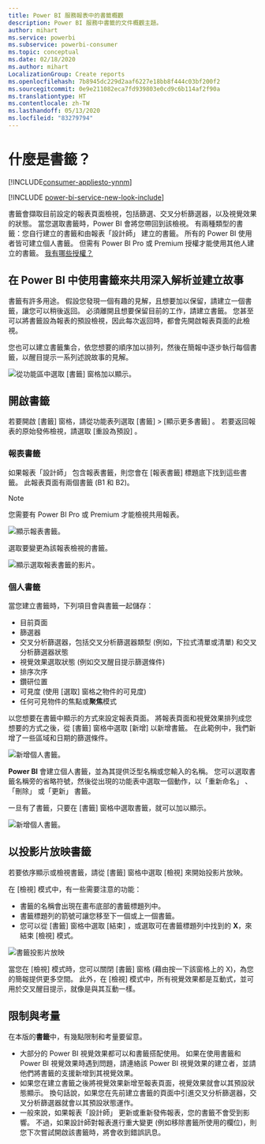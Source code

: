 ```yaml
---
title: Power BI 服務報表中的書籤概觀
description: Power BI 服務中書籤的文件概觀主題。
author: mihart
ms.service: powerbi
ms.subservice: powerbi-consumer
ms.topic: conceptual
ms.date: 02/18/2020
ms.author: mihart
LocalizationGroup: Create reports
ms.openlocfilehash: 7b8945dc229d2aaf6227e18bb8f444c03bf200f2
ms.sourcegitcommit: 0e9e211082eca7fd939803e0cd9c6b114af2f90a
ms.translationtype: HT
ms.contentlocale: zh-TW
ms.lasthandoff: 05/13/2020
ms.locfileid: "83279794"
---
```

# <a name="what-are-bookmarks"></a>什麼是書籤？

[!INCLUDE[consumer-appliesto-ynnm](../includes/consumer-appliesto-ynnm.md)]

[!INCLUDE [power-bi-service-new-look-include](../includes/power-bi-service-new-look-include.md)]

書籤會擷取目前設定的報表頁面檢視，包括篩選、交叉分析篩選器，以及視覺效果的狀態。 當您選取書籤時，Power BI 會將您帶回到該檢視。 有兩種類型的書籤：您自行建立的書籤和由報表「設計師」  建立的書籤。 所有的 Power BI 使用者皆可建立個人書籤。 但需有 Power BI Pro 或 Premium 授權才能使用其他人建立的書籤。 [我有哪些授權？](end-user-license.md)

## <a name="use-bookmarks-to-share-insights-and-build-stories-in-power-bi"></a>在 Power BI 中使用書籤來共用深入解析並建立故事 
書籤有許多用途。 假設您發現一個有趣的見解，且想要加以保留，請建立一個書籤，讓您可以稍後返回。 必須離開且想要保留目前的工作，請建立書籤。 您甚至可以將書籤設為報表的預設檢視，因此每次返回時，都會先開啟報表頁面的此檢視。 

您也可以建立書籤集合，依您想要的順序加以排列，然後在簡報中逐步執行每個書籤，以醒目提示一系列述說故事的見解。  

![從功能區中選取 [書籤] 窗格加以顯示。](media/end-user-bookmarks/power-bi-select-bookmark.png)

## <a name="open-bookmarks"></a>開啟書籤
若要開啟 [書籤] 窗格，請從功能表列選取 [書籤]   > [顯示更多書籤]  。 若要返回報表的原始發佈檢視，請選取 [重設為預設]  。

### <a name="report-bookmarks"></a>報表書籤
如果報表「設計師」  包含報表書籤，則您會在 [報表書籤]  標題底下找到這些書籤。 此報表頁面有兩個書籤 (B1 和 B2)。 

> [!NOTE]
> 您需要有 Power BI Pro 或 Premium 才能檢視共用報表。 

![顯示報表書籤。](media/end-user-bookmarks/power-bi-report.png)

選取要變更為該報表檢視的書籤。 

![顯示選取報表書籤的影片。](media/end-user-bookmarks/power-bi-bookmarks.gif)

### <a name="personal-bookmarks"></a>個人書籤

當您建立書籤時，下列項目會與書籤一起儲存：

* 目前頁面
* 篩選器
* 交叉分析篩選器，包括交叉分析篩選器類型 (例如，下拉式清單或清單) 和交叉分析篩選器狀態
* 視覺效果選取狀態 (例如交叉醒目提示篩選條件)
* 排序次序
* 鑽研位置
* 可見度 (使用 [選取]  窗格之物件的可見度)
* 任何可見物件的焦點或**聚焦**模式

以您想要在書籤中顯示的方式來設定報表頁面。 將報表頁面和視覺效果排列成您想要的方式之後，從 [書籤]  窗格中選取 [新增]  以新增書籤。 在此範例中，我們新增了一些區域和日期的篩選條件。 

![新增個人書籤。](media/end-user-bookmarks/power-bi-bookmark-personal.png)

**Power BI** 會建立個人書籤，並為其提供泛型名稱或您輸入的名稱。 您可以選取書籤名稱旁的省略符號，然後從出現的功能表中選取一個動作，以「重新命名」  、「刪除」  或「更新」  書籤。

一旦有了書籤，只要在 [書籤]  窗格中選取書籤，就可以加以顯示。 

![新增個人書籤。](media/end-user-bookmarks/power-bi-bookmark-west.png)


<!--
## Arranging bookmarks
As you create bookmarks, you might find that the order in which you create them isn't necessarily the same order you'd like to present them to your audience. No problem, you can easily rearrange the order of bookmarks.

In the **Bookmarks** pane, simply drag-and-drop bookmarks to change their order, as shown in the following image. The yellow bar between bookmarks designates where the dragged bookmark will be placed.

![Change bookmark order by drag-and-drop](media/desktop-bookmarks/bookmarks_06.png)

The order of your bookmarks can become important when you use the **View** feature of bookmarks, as described in the next section. 

-->

## <a name="bookmarks-as-a-slide-show"></a>以投影片放映書籤
若要依序顯示或檢視書籤，請從 [書籤]  窗格中選取 [檢視]  來開始投影片放映。

在 [檢視]  模式中，有一些需要注意的功能：

- 書籤的名稱會出現在畫布底部的書籤標題列中。
- 書籤標題列的箭號可讓您移至下一個或上一個書籤。
- 您可以從 [書籤]  窗格中選取 [結束]  ，或選取可在書籤標題列中找到的 **X**，來結束 [檢視]  模式。

![書籤投影片放映](media/end-user-bookmarks/power-bi-slideshow.png)

當您在 [檢視]  模式時，您可以關閉 [書籤]  窗格 (藉由按一下該窗格上的 X)，為您的簡報提供更多空間。 此外，在 [檢視]  模式中，所有視覺效果都是互動式，並可用於交叉醒目提示，就像是與其互動一樣。 

<!--
## Visibility - using the Selection pane
With the release of bookmarks, the new **Selection** pane is also introduced. The **Selection** pane provides a list of all objects on the current page and allows you to select the object and specify whether a given object is visible. 

![Enable the Selection pane](media/desktop-bookmarks/bookmarks_08.png)

You can select an object using the **Selection** pane. Also, you can toggle whether the object is currently visible by clicking the eye icon to the right of the visual. 

![Selection pane](media/desktop-bookmarks/bookmarks_09.png)

When a bookmark is added, the visible status of each object is also saved based on its setting in the **Selection** pane. 

It's important to note that **slicers** continue to filter a report page, regardless of whether they are visible. As such, you can create many different bookmarks, with different slicer settings, and make a single report page appear very different (and highlight different insights) in various bookmarks.


## Bookmarks for shapes and images
You can also link shapes and images to bookmarks. With this feature, when you click on an object, it will show the bookmark associated with that object. This can be especially useful when working with buttons; you can learn more by reading the article about [using buttons in Power BI](../create-reports/desktop-buttons.md). 

To assign a bookmark to an object, select the object, then expand the **Action** section from the **Format Shape** pane, as shown in the following image.

![Add bookmark link to an object](media/desktop-bookmarks/bookmarks_10.png)

Once you turn the **Action** slider to **On** you can select whether the object is a back button, a bookmark, or a Q&A command. If you select bookmark, you can then select which of your bookmarks the object is linked to.

There are all sorts of interesting things you can do with object-linked bookmarking. You can create a visual table of contents on your report page, or you can provide different views (such as visual types) of the same information, just by clicking on an object.

When you are in editing mode you can use ctrl+click to follow the link, and when not in edit mode, simply click the object to follow the link. 


## Bookmark groups

Beginning with the August 2018 release of **Power BI Desktop**, you can create and use bookmark groups. A bookmark group is a collection of bookmarks that you specify, which can be shown and organized as a group. 

To create a bookmark group, hold down the CTRL key and select the bookmarks you want to include in the group, then click the ellipses beside any of the selected bookmarks, and select **Group** from the menu that appears.

![Create a bookmark group](media/desktop-bookmarks/bookmarks_15.png)

**Power BI Desktop** automatically names the group *Group 1*. Fortunately, you can just double-click on the name and rename it to whatever you want.

![Rename a bookmark group](media/desktop-bookmarks/bookmarks_16.png)

With any bookmark group, clicking on the bookmark group's name only expands or collapses the group of bookmarks, and does not represent a bookmark by itself. 

When using the **View** feature of bookmarks, the following applies:

* If the selected bookmark is in a group when you select **View** from bookmarks, only the bookmarks *in that group* are shown in the viewing session. 

* If the selected bookmark is not in a group, or is on the top level (such as the name of a bookmark group), then all bookmarks for the entire report are played, including bookmarks in any group. 

To ungroup bookmarks, just select any bookmark in a group, click the ellipses, and then select **Ungroup** from the menu that appears. 

![Ungroup a bookmark group](media/desktop-bookmarks/bookmarks_17.png)

Note that selecting **Ungroup** for any bookmark from a group takes all bookmarks out of the group (it deletes the group, but not the bookmarks themselves). So to remove a single bookmark from a group, you need to **Ungroup** any member from that group, which deletes the grouping, then select the members you want in the new group (using CTRL and clicking each bookmark), and select **Group** again. 
-->





## <a name="limitations-and-considerations"></a>限制與考量
在本版的**書籤**中，有幾點限制和考量要留意。

* 大部分的 Power BI 視覺效果都可以和書籤搭配使用。 如果在使用書籤和 Power BI 視覺效果時遇到問題，請連絡該 Power BI 視覺效果的建立者，並請他們將書籤的支援新增到其視覺效果。
* 如果您在建立書籤之後將視覺效果新增至報表頁面，視覺效果就會以其預設狀態顯示。 換句話說，如果您在先前建立書籤的頁面中引進交叉分析篩選器，交叉分析篩選器就會以其預設狀態運作。
* 一般來說，如果報表「設計師」  更新或重新發佈報表，您的書籤不會受到影響。 不過，如果設計師對報表進行重大變更 (例如移除書籤所使用的欄位)，則您下次嘗試開啟該書籤時，將會收到錯誤訊息。 

<!--
## Next steps
spotlight?
-->
